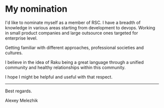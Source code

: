 # My nomination

I'd like to nominate myself as a member of RSC.
I have a breadth of knowledge in various areas
starting from development to devops. Working in small product
companies and large outsource ones targeted for enterprise
level. 

Getting familiar with different approaches,
professional societies and cultures.

I believe in the idea of Raku being a great language
through a unified community and healthy relationships 
within this community. 

I hope I might be helpful and useful with
that respect.

---

Best regards.

Alexey Melezhik
